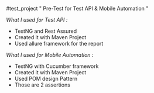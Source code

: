 #test_project
" Pre-Test for Test API & Mobile Automation " 


*What I used for Test API :*
- TestNG and Rest Assured
- Created it with Maven Project
- Used allure framework for the report


*What I used for Mobile Automation :*
- TestNG with Cucumber framework
- Created it with Maven Project
- Used POM design Pattern
- Those are 2 assertions
